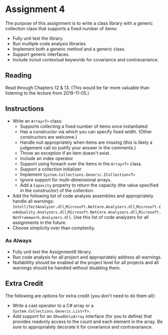 # Assignment 4

The purpose of this assignment is to write a class library with a generic collection class that supports a fixed number of items:

- Fully unit test the library.
- Run multiple code analysis libraries
- Implement both a generic method and a generic class.
- Support generic interfaces.
- Include in/out contextual keywords for covariance and contravariance.

## Reading

Read through Chapters 12 & 13.
(This would be far more valuable than listening to the lecture from 2019-11-05.)

## Instructions

- Write an `Array<T>` class:
  - Supports collecting a fixed number of items once instantiated
  - Has a constructor via which you can specify fixed width.  (Other constructors are welcome.)
  - Handle null appropriately when items are missing (this is likely a judgement call so justify your answer in the comments.)
  - Throw an exception if an item doesn't exist.
  - Include an index operator
  - Support using foreach over the items in the `Array<T>` class.
  - Support a collection initializer
  - Implement `System.Collections.Generic.ICollection<T>`
  - Ignore support for multi-dimensional arrays.
  - Add a `Capacity` property to return the capacity (the value specified in the constructor) of the collection.
- Add the following list of code analysis assemblies and appropriately handle all warnings: `IntelliTectAnalyzer.dll`,`Microsoft.NetCore.Analyzers.dll`,`Microsoft.CodeQuality.Analyzers.dll`,`Microsoft.NetCore.Analyzers.dll`,`Microsoft.NetFramework.Analyzers.dll`.  Use this list of code analyzers for all assignments in the future.
- Choose simplicity over than complexity.

### As Always

- Fully unit test the Assignment6 library.
- Run code analysis for all project and appropriately address all warnings.
- Nullablility should be enabled at the project level for all projects and all warnings should be handled without disabling them.

## Extra Credit

The following are options for extra credit (you don't need to do them all):

- Write a cast operator to a C# array or a `System.Collections.Generic.List<T>`.
- Add support for an `IReadOnlyArray` interface (for you to define) that provides readonly access to the count and each element in the array.  Be sure to appropriately decorate it for covariance and contravariance.
